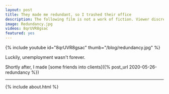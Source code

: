 ```yaml
---
layout: post
title: They made me redundant, so I trashed their office
description: The following film is not a work of fiction. Viewer discretion is advised.
image: Redundancy.jpg
videos: 8qrUVR8gsac
featured: yes
---
```


{% include youtube id="8qrUVR8gsac" thumb="/blog/redundancy.jpg" %}

Luckily, unemployment wasn't forever.

Shortly after, I made [some friends into clients]({% post_url 2020-05-26-redundancy %})

---

{% include about.html %}
